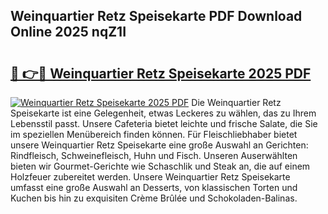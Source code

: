 ## Weinquartier Retz Speisekarte PDF Download Online 2025 nqZ1I

# <h2><a href="http://gc95l6u.nevu.top/?p=Weinquartier+Retz+Speisekarte">🔗 👉🔴 Weinquartier Retz Speisekarte 2025 PDF</a></h2>

[![Weinquartier Retz Speisekarte 2025 PDF](https://i.imgur.com/dBaPXMq.png)](http://gc95l6u.nevu.top/?p=Weinquartier+Retz+Speisekarte)
Die Weinquartier Retz Speisekarte ist eine Gelegenheit, etwas Leckeres zu wählen, das zu Ihrem Lebensstil passt. Unsere Cafeteria bietet leichte und frische Salate, die Sie im speziellen Menübereich finden können. Für Fleischliebhaber bietet unsere Weinquartier Retz Speisekarte eine große Auswahl an Gerichten: Rindfleisch, Schweinefleisch, Huhn und Fisch. Unseren Auserwählten bieten wir Gourmet-Gerichte wie Schaschlik und Steak an, die auf einem Holzfeuer zubereitet werden. Unsere Weinquartier Retz Speisekarte umfasst eine große Auswahl an Desserts, von klassischen Torten und Kuchen bis hin zu exquisiten Crème Brûlée und Schokoladen-Balinas.
